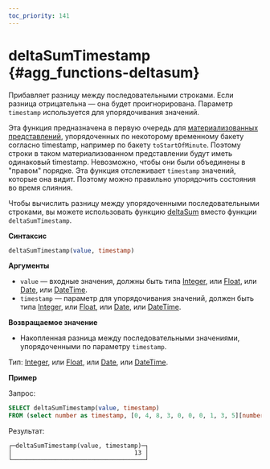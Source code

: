 ```yaml
---
toc_priority: 141
---
```


# deltaSumTimestamp {#agg_functions-deltasum}

Прибавляет разницу между последовательными строками. Если разница отрицательна — она будет проигнорирована. Параметр `timestamp` используется для упорядочивания значений.

Эта функция предназначена в первую очередь для [материализованных представлений](../../sql-reference/statements/create/view.md#materialized), упорядоченных по некоторому временному бакету согласно timestamp, например по бакету `toStartOfMinute`. Поэтому строки в таком материализованном представлении будут иметь одинаковый timestamp. Невозможно, чтобы они были объединены в "правом" порядке. Эта функция отслеживает `timestamp` значений, которые она видит. Поэтому можно правильно упорядочить состояния во время слияния.

Чтобы вычислить разницу между упорядоченными последовательными строками, вы можете использовать функцию [deltaSum](./deltasum.md) вместо функции `deltaSumTimestamp`.

**Синтаксис**

``` sql
deltaSumTimestamp(value, timestamp)
```

**Аргументы**

-   `value` — входные значения, должны быть типа [Integer](../../data-types/int-uint.md), или [Float](../../data-types/float.md), или [Date](../../data-types/date.md), или [DateTime](../../data-types/datetime.md).
-   `timestamp` — параметр для упорядочивания значений, должен быть типа [Integer](../../data-types/int-uint.md), или [Float](../../data-types/float.md), или [Date](../../data-types/date.md), или [DateTime](../../data-types/datetime.md).

**Возвращаемое значение**

-   Накопленная разница между последовательными значениями, упорядоченными по параметру `timestamp`.

Тип: [Integer](../../data-types/int-uint.md), или [Float](../../data-types/float.md), или [Date](../../data-types/date.md), или [DateTime](../../data-types/datetime.md).

**Пример**

Запрос:

```sql
SELECT deltaSumTimestamp(value, timestamp) 
FROM (select number as timestamp, [0, 4, 8, 3, 0, 0, 0, 1, 3, 5][number] as value from numbers(1, 10));
```

Результат:

``` text
┌─deltaSumTimestamp(value, timestamp)─┐
│                                  13 │
└─────────────────────────────────────┘
```
